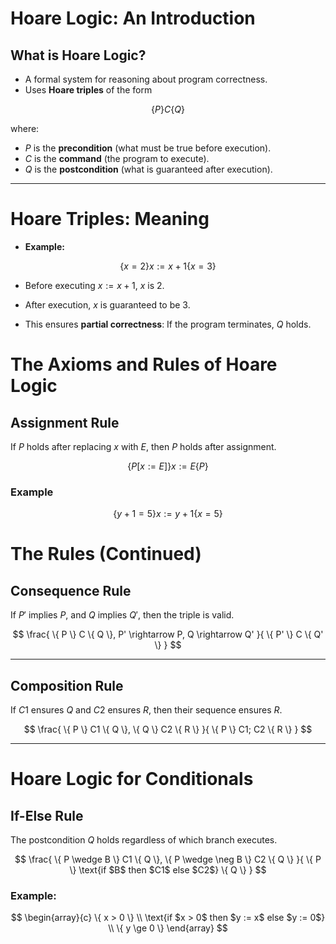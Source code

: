 
# Hoare Logic: An Introduction
## What is Hoare Logic?

- A formal system for reasoning about program correctness.
- Uses **Hoare triples** of the form
 
$$
\{ P \} C \{ Q \}
$$
  
where:

- $P$ is the **precondition** (what must be true before execution).
- $C$ is the **command** (the program to execute).
- $Q$ is the **postcondition** (what is guaranteed after execution).

---

# Hoare Triples: Meaning

- **Example:**
  
$$
\{ x = 2 \} x := x + 1 \{ x = 3 \}
$$

- Before executing $x := x + 1$, $x$ is 2.
- After execution, $x$ is guaranteed to be 3.

- This ensures **partial correctness**: If the program terminates, $Q$ holds.

# The Axioms and Rules of Hoare Logic

## Assignment Rule

If $P$ holds after replacing $x$ with $E$, then $P$ holds after assignment.

$$
\{ P [x := E] \} x := E \{ P \}
$$


### Example

$$
\{ y + 1 = 5 \} x := y + 1 \{ x = 5 \}
$$


# The Rules (Continued)

## Consequence Rule

If $P'$ implies $P$, and $Q$ implies $Q'$, then the triple is valid.

$$
\frac{
\{ P \} C \{ Q \}, P' \rightarrow P, Q \rightarrow Q' 
}{
\{ P' \} C \{ Q' \}
}
$$


---

## Composition Rule

If $C1$ ensures $Q$ and $C2$ ensures $R$, then their sequence ensures $R$.

$$
\frac{
\{ P \} C1 \{ Q \}, \{ Q \} C2 \{ R \}
}{
\{ P \} C1; C2 \{ R \}
}
$$

---

# Hoare Logic for Conditionals

## If-Else Rule

The postcondition $Q$ holds regardless of which branch executes.

$$
\frac{
\{ P \wedge B \} C1 \{ Q \}, \{ P \wedge \neg B \} C2 \{ Q \}
}{
\{ P \} \text{if $B$ then $C1$ else $C2$} \{ Q \}
}
$$

### Example:

$$
\begin{array}{c}
\{ x > 0 \} \\
\text{if $x > 0$ then $y := x$ else $y := 0$} \\
\{ y \ge 0 \}
\end{array}
$$

<!--

---
# Hoare Logic for Loops

## **5. While Loop Rule**

```
{ P ∧ B } C { P }
-------------------------
{ P } while B do C { P ∧ ¬B }
```

- **Loop invariant** `P` remains true before and after each iteration.
- Ensures correctness of loops by proving invariance.

---
# Example: Proving a Simple Loop

### **Program:**
```
{ x = n, y = 0 }
while x > 0 do
  y := y + 1;
  x := x - 1
{ y = n }
```

### **Loop Invariant:**
```
{ x + y = n }
```
- Initially true (`y = 0`, `x = n` → `x + y = n`).
- Maintained after each iteration.
- When loop exits (`x = 0`), `y = n` holds.

---
# Summary

- **Hoare Logic** allows formal reasoning about program correctness.
- Uses **Hoare triples** `{ P } C { Q }` to specify behavior.
- Key rules:
  - Assignment
  - Composition
  - Conditionals
  - Loops
- Loop invariants are crucial for proving correctness.

---
# Thank You!

**Any Questions?**

---
# Hoare Triples: Meaning

- **Example:**
  
  ```
  { x = 2 } x := x + 1 { x = 3 }
  ```
  
  - Before executing `x := x + 1`, `x` is 2.
  - After execution, `x` is guaranteed to be 3.

- This ensures **partial correctness**: If the program terminates, `Q` holds.

---
# The Axioms & Rules of Hoare Logic

## **1. Assignment Rule**

```
{ P[x := E] } x := E { P }
```

- If `P` holds after replacing `x` with `E`, then `P` holds after assignment.

Example:
```
{ y + 1 = 5 } x := y + 1 { x = 5 }
```

---
# The Rules (Continued)

## **2. Consequence Rule**

```
{ P } C { Q }, P' ⇒ P, Q ⇒ Q' 
-----------------------------------
{ P' } C { Q' }
```

- If `P'` is stronger than `P`, and `Q` implies `Q'`, the triple remains valid.

## **3. Composition Rule**

```
{ P } C1 { Q }, { Q } C2 { R }
-----------------------------------
{ P } C1; C2 { R }
```

- If `C1` ensures `Q` and `C2` ensures `R`, then their sequence ensures `R`.

---
# Hoare Logic for Conditionals

## **4. If-Else Rule**

```
{ P ∧ B } C1 { Q }, { P ∧ ¬B } C2 { Q }
------------------------------------------------------
{ P } if B then C1 else C2 { Q }
```

- The postcondition `Q` holds regardless of which branch executes.

Example:
```
{ x > 0 }
if x > 0 then y := x else y := 0
{ y ≥ 0 }
```

---
# Hoare Logic for Loops

## **5. While Loop Rule**

```
{ P ∧ B } C { P }
-------------------------
{ P } while B do C { P ∧ ¬B }
```

- **Loop invariant** `P` remains true before and after each iteration.
- Ensures correctness of loops by proving invariance.

---
# Example: Proving a Simple Loop

### **Program:**
```
{ x = n, y = 0 }
while x > 0 do
  y := y + 1;
  x := x - 1
{ y = n }
```

### **Loop Invariant:**
```
{ x + y = n }
```
- Initially true (`y = 0`, `x = n` → `x + y = n`).
- Maintained after each iteration.
- When loop exits (`x = 0`), `y = n` holds.

---
# Summary

- **Hoare Logic** allows formal reasoning about program correctness.
- Uses **Hoare triples** `{ P } C { Q }` to specify behavior.
- Key rules:
  - Assignment
  - Composition
  - Conditionals
  - Loops
- Loop invariants are crucial for proving correctness.

---
# Thank You!

**Any Questions?**

-->